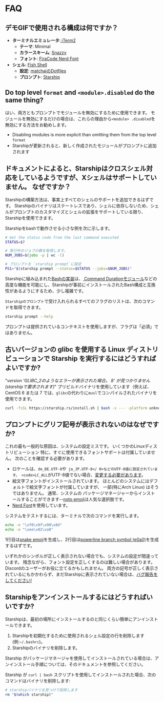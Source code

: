 # FAQ

## デモGIFで使用される構成は何ですか？

- **ターミナルエミュレータ**:[ iTerm2 ](https://iterm2.com/)
  - **テーマ**: Minimal
  - **カラースキーム**: [Snazzy](https://github.com/sindresorhus/iterm2-snazzy)
  - **フォント**: [FiraCode Nerd Font](https://www.nerdfonts.com/font-downloads)
- **シェル**: [Fish Shell](https://fishshell.com/)
  - **設定**: [matchaiのDotfiles](https://github.com/matchai/dotfiles/blob/b6c6a701d0af8d145a8370288c00bb9f0648b5c2/.config/fish/config.fish)
  - **プロンプト**: [Starship](https://starship.rs/)

## Do top level `format` and `<module>.disabled` do the same thing?

はい、両方ともプロンプトでモジュールを無効にするために使用できます。 モジュールを無効にするだけの場合は、これらの理由から` <module> .disabled `を無効にする方法をお勧めします。

- Disabling modules is more explicit than omitting them from the top level `format`
- Starshipが更新されると、新しく作成されたモジュールがプロンプトに追加されます

## ドキュメントによると、Starshipはクロスシェル対応をしているようですが、Xシェルはサポートしていません。 なぜですか？

Starshipの構築方法は、事実上すべてのシェルのサポートを追加できるはずです。 Starshipのバイナリはステートレスであり、シェルに依存しないため、シェルがプロンプトのカスタマイズとシェルの拡張をサポートしている限り、Starshipを使用できます。

Starshipをbashで動作させる小さな例を次に示します。

```sh
# Get the status code from the last command executed
STATUS=$?

# 実行中のジョブの数を取得します。
NUM_JOBS=$(jobs -p | wc -l)

# プロンプトを `starship prompt`に設定
PS1="$(starship prompt --status=$STATUS --jobs=$NUM_JOBS)"
```

Starshipに組み込まれた[Bashの実装](https://github.com/starship/starship/blob/master/src/init/starship.bash)は、[ Command Durationモジュール](https://starship.rs/config/#Command-Duration)などの高度な機能を可能にし、Starshipが事前にインストールされたBash構成と互換性があるようにするため、少し複雑です。

`Starshipのプロンプト`で受け入れられるすべてのフラグのリストは、次のコマンドを取得できます。

```sh
starship prompt --help
```

プロンプトは提供されているコンテキストを使用しますが、フラグは「必須」ではありません。

## 古いバージョンの glibc を使用する Linux ディストリビューションで Starship を実行するにはどうすればよいですか?

"_version 'GLIBC_2のようなエラーが表示された場合。 8' が見つかりません (starshipで要求されます)_" プリビルドバイナリを使用しています（例えば、 CentOS 6 または 7 では、`glibc`の代わりに`musl`でコンパイルされたバイナリを使用できます。

```sh
curl -fsSL https://starship.rs/install.sh | bash -s --- -platform unknown-linux-musl
```

## プロンプトにグリフ記号が表示されないのはなぜですか?

これの最も一般的な原因は、システムの設定ミスです。 いくつかのLinuxディストリビューション 特に、すぐに使用できるフォントサポートは付属していません。 次のことを確認する必要があります。

- ロケールは、`de_DE.UTF-8`や` ja_JP.UTF-8</ 0>などのUTF-8値に設定されています。 <code>LC_ALL`がUTF-8値でない場合、[変更する必要があります](https://www.tecmint.com/set-system-locales-in-linux/)。
- 絵文字フォントがインストールされています。 ほとんどのシステムにはデフォルトで絵文字フォントが付属していますが、 一部(特にArch Linux) はそうではありません。 通常、システムの パッケージマネージャーからインストールすることができます--[noto emoji](https://www.google.com/get/noto/help/emoji/)は人気な選択肢です。
- [Nerd Font](https://www.nerdfonts.com/)を使用しています。

システムをテストするには、ターミナルで次のコマンドを実行します。

```sh
echo -e "\xf0\x9f\x90\x8d"
echo -e "\xee\x82\xa0"
```

1行目は[snake emoji](https://emojipedia.org/snake/)を生成し、2行目は[powerline branch symbol (e0a0)](https://github.com/ryanoasis/powerline-extra-symbols#glyphs)を生成するはずです。

いずれかのシンボルが正しく表示されない場合でも、システムの設定が間違っています。 残念ながら、フォント設定を正しくするのは難しい場合があります。 Discordのユーザーがお役に立てるかもしれません。 両方の記号が正しく表示されているにもかかわらず、まだStarshipに表示されていない場合は、[バグ報告をしてください!](https://github.com/starship/starship/issues/new/choose)

## Starshipをアンインストールするにはどうすればいいですか?

Starshipは、最初の場所にインストールするのと同じくらい簡単にアンインストールできます。

1. Starshipを初期化するために使用されるシェル設定の行を削除します(例:`~/.bashrc`)。
1. Starshipのバイナリを削除します。

Starship がパッケージマネージャを使用してインストールされている場合は、アンインストール手順については、そのドキュメントを参照してください。

Starship が `curl | bash` スクリプトを使用してインストールされた場合、次のコマンドはバイナリを削除します:

```sh
# starshipバイナリを見つけて削除します
rm "$(which starship)"
```
